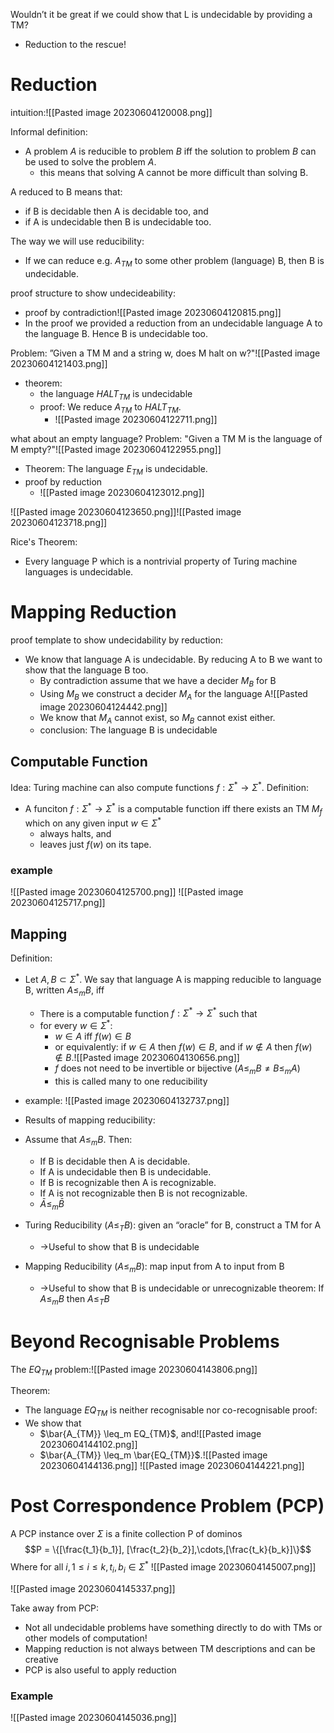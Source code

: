 Wouldn’t it be great if we could show that L is undecidable by providing a TM? 
* Reduction to the rescue!


# Reduction 
intuition:![[Pasted image 20230604120008.png]]

Informal definition:
* A problem $A$ is reducible to problem $B$ iff the solution to problem $B$ can be used to solve the problem $A$.
	* this means that solving A cannot be more difficult than solving B.

A reduced to B means that:
* if B is decidable then A is decidable too, and
* if A is undecidable then B is undecidable too.

The way we will use reducibility:
* If we can reduce e.g. $A_{TM}$ to some other problem (language) B, then B is undecidable.

proof structure to show undecideability:
* proof by contradiction![[Pasted image 20230604120815.png]]
* In the proof we provided a reduction from an undecidable language A to the language B. Hence B is undecidable too.

Problem: ”Given a TM M and a string w, does M halt on w?"![[Pasted image 20230604121403.png]]
* theorem: 
	* the language $HALT_{TM}$ is undecidable 
	* proof: We reduce $A_{TM}$ to $HALT_{TM}$.
		* ![[Pasted image 20230604122711.png]]


what about an empty language?
Problem: "Given a TM M is the language of M empty?"![[Pasted image 20230604122955.png]]
* Theorem: The language $E_{TM}$ is undecidable.
* proof by reduction
	* ![[Pasted image 20230604123012.png]]


![[Pasted image 20230604123650.png]]![[Pasted image 20230604123718.png]]

Rice's Theorem:
* Every language P which is a nontrivial property of Turing machine languages is undecidable.

# Mapping Reduction
proof template to show undecidability by reduction:
* We know that language A is undecidable. By reducing A to B we want to show that the language B too.
	* By contradiction assume that we have a decider $M_B$ for B
	* Using $M_B$ we construct a decider $M_A$ for the language A![[Pasted image 20230604124442.png]]
	* We know that $M_A$ cannot exist, so $M_B$ cannot exist either.
	* conclusion: The language B is undecidable 

## Computable Function
Idea: Turing machine can also compute functions $f: \Sigma^* \rightarrow \Sigma^*$.
Definition:
* A funciton $f: \Sigma^* \rightarrow \Sigma^*$ is a computable function iff there exists an TM $M_f$ which on any given input $w \in \Sigma^*$ 
	* always halts, and
	* leaves just $f(w)$ on its tape.

### example 
![[Pasted image 20230604125700.png]]
![[Pasted image 20230604125717.png]]

## Mapping 
Definition:
* Let $A, B \subset \Sigma^*$. We say that language A is mapping reducible to language B, written $A\leq_m B$, iff
	* There is a computable function $f: \Sigma^* \rightarrow \Sigma^*$ such that 
	* for every $w \in \Sigma^*$:
		* $w \in A$ iff $f(w) \in B$
		* or equivalently: if $w \in A$ then $f(w) \in B$, and if $w \notin A$ then $f(w) \notin B$.![[Pasted image 20230604130656.png]]
		* $f$ does not need to be invertible or bijective ($A\leq_m B \neq B\leq_m A$) 
		* this is called many to one reducibility 

* example: ![[Pasted image 20230604132737.png]]

* Results of mapping reducibility:
* Assume that $A \leq_m B$. Then: 
	* If B is decidable then A is decidable. 
	* If A is undecidable then B is undecidable. 
	* If B is recognizable then A is recognizable. 
	* If A is not recognizable then B is not recognizable.
	* $\bar{A}\leq_m\bar{B}$


* Turing Reducibility ($A\leq_TB$): given an “oracle” for B, construct a TM for A 
	* →Useful to show that B is undecidable
* Mapping Reducibility ($A\leq_mB$): map input from A to input from B 
	* →Useful to show that B is undecidable or unrecognizable
theorem: If $A\leq_mB$ then $A\leq_TB$


# Beyond Recognisable Problems
The $EQ_{TM}$ problem:![[Pasted image 20230604143806.png]]

Theorem: 
* The language $EQ_{TM}$ is neither recognisable nor co-recognisable 
proof:
* We show that 
	* $\bar{A_{TM}} \leq_m EQ_{TM}$, and![[Pasted image 20230604144102.png]]
	* $\bar{A_{TM}} \leq_m \bar{EQ_{TM}}$.![[Pasted image 20230604144136.png]]
![[Pasted image 20230604144221.png]]


# Post Correspondence Problem (PCP)
A PCP instance over $\Sigma$ is a finite collection P of dominos$$P = \{[\frac{t_1}{b_1}], [\frac{t_2}{b_2}],\cdots,[\frac{t_k}{b_k}]\}$$
Where for all $i, 1 \leq i \leq k,t_i,b_i \in \Sigma^*$
![[Pasted image 20230604145007.png]]

![[Pasted image 20230604145337.png]]

Take away from PCP: 
* Not all undecidable problems have something directly to do with TMs or other models of computation!
* Mapping reduction is not always between TM descriptions and can be creative
* PCP is also useful to apply reduction 

### Example 
![[Pasted image 20230604145036.png]]

